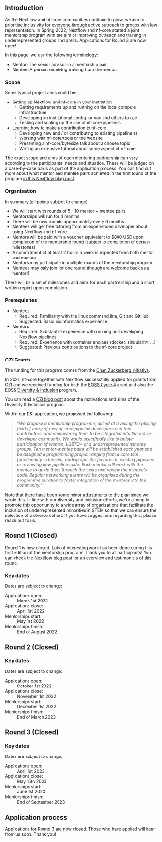 ## Introduction

As the Nextflow and nf-core communities continue to grow, we aim to prioritise inclusivity for everyone through active outreach to groups with low representation.
In Spring 2022, Nextflow and nf-core started a joint mentorship program with the aim of improving outreach and training in underrepresented groups and areas.
Applications for Round 3 are now open!

In this page, we use the following terminology:

- Mentor: The senior advisor in a mentorship pair
- Mentee: A person receiving training from the mentor

### Scope

Some typical project aims could be:

- Setting up Nextflow and nf-core in your institution
  - Getting requirements up and running on the local compute infrastructure
  - Developing an institutional config for you and others to use
  - Testing and scaling up the use of nf-core pipelines
- Learning how to make a contribution to nf-core
  - Developing new and / or contributing to existing pipeline(s)
  - Working with nf-core/tools or the website
  - Presenting a nf-core/bytesize talk about a chosen topic
  - Writing an extensive tutorial about some aspect of nf-core

The exact scope and aims of each mentoring partnership can vary according to the participants' needs and situation.
These will be judged on a case-by-case basis as part of the application process. You can find out more about what mentor and mentee pairs achieved in the first round of the program [in this Nextflow blog post](https://www.nextflow.io/blog/2022/czi-mentorship-round-1.html).

### Organisation

In summary (all points subject to change):

- We will start with rounds of 5 - 10 mentor + mentee pairs
- Mentorships will run for 4 months
- There will be new rounds approximately every 6 months
- Mentees will get free tutoring from an experienced developer about using Nextflow and nf-core
- Mentors will be paid with a voucher equivalent to $800 USD upon completion of the mentorship round (subject to completion of certain milestones)
- A commitment of at least 2 hours a week is expected from both mentor and mentee
- Mentors may participate in multiple rounds of the mentorship program
- Mentees may only join for one round (though are welcome back as a mentor!)

There will be a set of milestones and aims for each partnership and a short written report upon completion.

### Prerequisites

- Mentees
  - Required: Familiarity with the linux command line, Git and GitHub
  - Suggested: Basic bioinformatics experience
- Mentors
  - Required: Substantial experience with running and developing Nextflow pipelines
  - Required: Experience with container engines (docker, singularity, ...)
  - Suggested: Previous contributions to the nf-core project

### CZI Grants

The funding for this program comes from the [Chan Zuckerberg Initiative](https://chanzuckerberg.com/).

In 2021, nf-core together with Nextflow successfully applied for grants from CZI and we received funding for both the [EOSS Cycle 4](https://chanzuckerberg.com/eoss/proposals/nextflow-and-nf-core-reproducible-workflows-for-the-scientific-community-cycle-4/) grant and also the EOSS [Diversity & Inclusion](https://chanzuckerberg.com/eoss/proposals/nextflow-and-nf-core/) program.

You can read a [CZI blog post](https://cziscience.medium.com/advancing-diversity-and-inclusion-in-scientific-open-source-eaabe6a5488b) about the motivations and aims of the Diversity & Inclusion program.

Within our D&I application, we proposed the following:

> _"We propose a mentorship programme, aimed at levelling the playing field of entry of new nf-core pipeline developers and tool contributors, and empowering them to be integrated into the active developer community. We would specifically like to bolster participation of women, LGBTQ+ and underrepresented minority groups. Ten mentor-mentee pairs will be established each year and be assigned a programming project ranging from a core tool functionality extension, adding specific features to existing pipelines or reviewing new pipeline code. Each mentor will work with the mentee to guide them through the tasks and review the mentee’s code. Regular networking events will be organised during the programme duration to foster integration of the mentees into the community."_

Note that there have been some minor adjustments to the plan since we wrote this. In line with our diversity and inclusion efforts, we're aiming to promote this opportunity to a wide array of organizations that facilitate the inclusion of underrepresented minorities in STEM so that we can ensure the selection of a diverse cohort. If you have suggestions regarding this, please reach out to us.

## Round 1 (Closed)

Round 1 is now closed. Lots of interesting work has been done during this first edition of the mentorship program! Thank you to all participants! You can check the [Nextflow blog post](https://www.nextflow.io/blog/2022/czi-mentorship-round-1.html) for an overview and testimonials of this round.

### Key dates

Dates are subject to change:

<dl class="row">
  <dt class="col-md-3 text-md-end">Applications open:</dt>
  <dd class="col-md-9">March 1st 2022</dd>
  <dt class="col-md-3 text-md-end">Applications close:</dt>
  <dd class="col-md-9">April 1st 2022</dd>
  <dt class="col-md-3 text-md-end">Mentorships start:</dt>
  <dd class="col-md-9">May 1st 2022</dd>
  <dt class="col-md-3 text-md-end">Mentorships finish:</dt>
  <dd class="col-md-9">End of August 2022</dd>
</dl>

## Round 2 (Closed)

### Key dates

Dates are subject to change:

<dl class="row">
  <dt class="col-md-3 text-md-end">Applications open:</dt>
  <dd class="col-md-9">October 1st 2022</dd>
  <dt class="col-md-3 text-md-end">Applications close:</dt>
  <dd class="col-md-9">November 1st 2022</dd>
  <dt class="col-md-3 text-md-end">Mentorships start:</dt>
  <dd class="col-md-9">December 1st 2022</dd>
  <dt class="col-md-3 text-md-end">Mentorships finish:</dt>
  <dd class="col-md-9">End of March 2023</dd>
</dl>

## Round 3 (Closed)

### Key dates

Dates are subject to change:

<dl class="row">
  <dt class="col-md-3 text-md-end">Applications open:</dt>
  <dd class="col-md-9">April 1st 2023</dd>
  <dt class="col-md-3 text-md-end">Applications close:</dt>
  <dd class="col-md-9">May 15th 2023</dd>
  <dt class="col-md-3 text-md-end">Mentorships start:</dt>
  <dd class="col-md-9">June 1st 2023</dd>
  <dt class="col-md-3 text-md-end">Mentorships finish:</dt>
  <dd class="col-md-9">End of September 2023</dd>
</dl>

## Application process

Applications for Round 3 are now closed. Those who have applied will hear from us soon. Thank you!

<!-- Applications for Round 3 are now open!

Please submit an application using the forms below before May 15<sup>th</sup> to be considered for the program.
Applications will be judged on both individual merits and also on the appropriate pairing between mentors and mentees.

<p class="text-center"><a href="https://seqera.typeform.com/to/TGpEG5Yt" class="btn btn-success btn-lg text-center" target="_blank">Apply here <i class="fas fa-external-link"></i></a></p> -->
